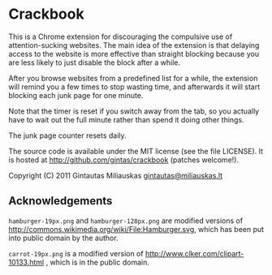 Crackbook
=========

This is a Chrome extension for discouraging the compulsive use of
attention-sucking websites.  The main idea of the extension is that delaying
access to the website is more effective than straight blocking because you
are less likely to just disable the block after a while.

After you browse websites from a predefined list for a while, the extension
will remind you a few times to stop wasting time, and afterwards it will
start blocking each junk page for one minute.

Note that the timer is reset if you switch away from the tab, so you actually
have to wait out the full minute rather than spend it doing other things.

The junk page counter resets daily.


The source code is available under the MIT license (see the file LICENSE).
It is hosted at http://github.com/gintas/crackbook (patches welcome!).

Copyright (C) 2011 Gintautas Miliauskas <gintautas@miliauskas.lt>


Acknowledgements
----------------

`hamburger-19px.png` and `hamburger-128px.png` are modified
versions of <http://commons.wikimedia.org/wiki/File:Hamburger.svg>, which has
been put into public domain by the author.

`carrot-19px.png` is a modified version of
<http://www.clker.com/clipart-10133.html> , which is in the public domain.
